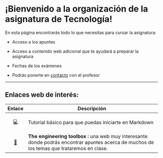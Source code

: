# ¡Bienvenido a la organización de la asignatura de Tecnología!

En esta página encontrarás todo lo que necesitas para cursar la asignatura:
- Acceso a los apuntes

- Acceso a contenido web adicional que te ayudará a preparar la asignatura

- Fechas de los exámenes

- Podrás ponerte en [contacto](mailto:alu0100813142@ull.edu.es) con el profesor

---

## Enlaces web de interés:

|Enlace|Descripción|
|------|-----------|
|<p align="center">[:computer:](https://markdown-guide.readthedocs.io/en/latest/basics.html)</p>|Tutorial básico para que puedas iniciarte en Markdown|
|<p align="center">[:wrench:](https://www.engineeringtoolbox.com/)</p>|**The engineering toolbox :** una web muy interesante donde podrás encontrar apuntes acerca de muchos de los temas que trataremos en clase.|